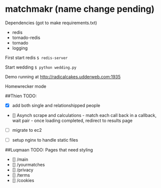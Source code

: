 matchmakr (name change pending)
=========
Dependencies (got to make requirements.txt)
* redis
* tornado-redis
* tornado
* logging


First start redis 
` $ redis-server `

Start wedding
` $ python wedding.py `

Demo running at http://radicalcakes.udderweb.com:1935

Homewrecker mode

##Thien
TODO:
- [X] add both single and relationshipped people
- [] Asynch scrape and calculations 
		-  match each call back in a callback, wait pair
		-  once loading completed, redirect to results page
- [ ] migrate to ec2
- [ ] setup nginx to handle static files


##Luqmaan
TODO:
Pages that need styling
- [] /main
- [] /yourmatches
- [] /privacy
- [] /terms
- [] /cookies